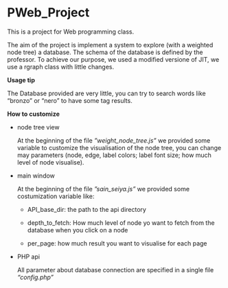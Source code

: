 PWeb_Project
============

This is a project for Web programming class.

The aim of the project is implement a system to explore (with a weighted node tree) a database.
The schema of the database is defined by the professor.
To achieve our purpose, we used a modified versione of JIT, we use a rgraph class with little changes.

**Usage tip**

The Database provided are very little, you can try to search words like “bronzo” or “nero” to have some tag results.


**How to customize**

- node tree view
	
	At the beginning of the file *”weight_node_tree.js”* we provided some variable to customize the visualisation of the node tree, you can change may parameters (node, edge, label colors; label font size; how much level of node visualise).

- main window

	At the beginning of the file *”sain_seiya.js”* we provided some costumization variable like:

	- API_base_dir: the path to the api directory

	- depth_to_fetch: How much level of node yo want to fetch from the database when you click on a node

	- per_page: how much result you want to visualise for each page 

- PHP api

	All parameter about database connection are specified in a single file *“config.php”*

